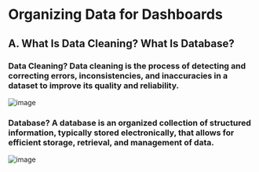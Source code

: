 # Organizing Data for Dashboards

## A. What Is Data Cleaning? What Is Database?

### Data Cleaning? Data cleaning is the process of detecting and correcting errors, inconsistencies, and inaccuracies in a dataset to improve its quality and reliability.
![image](https://github.com/user-attachments/assets/a8a0e37a-cbad-40be-8f0e-09ae42b1e52f)

### Database? A database is an organized collection of structured information, typically stored electronically, that allows for efficient storage, retrieval, and management of data. 
![image](https://github.com/user-attachments/assets/fec3cf41-8774-4bd9-8da3-9cc78e365267)
